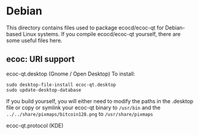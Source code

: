 
Debian
====================
This directory contains files used to package ecocd/ecoc-qt
for Debian-based Linux systems. If you compile ecocd/ecoc-qt yourself, there are some useful files here.

## ecoc: URI support ##


ecoc-qt.desktop  (Gnome / Open Desktop)
To install:

	sudo desktop-file-install ecoc-qt.desktop
	sudo update-desktop-database

If you build yourself, you will either need to modify the paths in
the .desktop file or copy or symlink your ecoc-qt binary to `/usr/bin`
and the `../../share/pixmaps/bitcoin128.png` to `/usr/share/pixmaps`

ecoc-qt.protocol (KDE)

